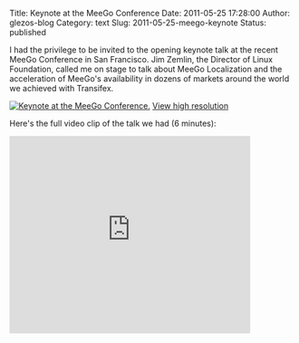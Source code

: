 Title: Keynote at the MeeGo Conference
Date: 2011-05-25 17:28:00
Author: glezos-blog
Category: text
Slug: 2011-05-25-meego-keynote
Status: published

I had the privilege to be invited to the opening keynote talk at the recent MeeGo Conference in San Francisco. Jim Zemlin, the Director of Linux Foundation, called me on stage to talk about MeeGo Localization and the acceleration of MeeGo's availability in dozens of markets around the world we achieved with Transifex.

<div class="photo">
				<div class="image">
					<a href="http://www.flickr.com/photos/umpcportal/5752351226/in/photostream/lightbox/"><img src="http://farm3.static.flickr.com/2641/5752351226_78220819a8.jpg" alt="Keynote at the MeeGo Conference."></a>
					<a href="http://www.flickr.com/photos/umpcportal/5752351226/in/photostream/lightbox/" class="hi-res">View high resolution</a>
				</div>
			</div>

Here's the full video clip of the talk we had (6 minutes):

<iframe width="425" height="349" src="http://www.youtube.com/embed/kHUr7J1YHf8" frameborder="0" allowfullscreen></iframe>
